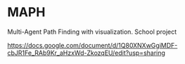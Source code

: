 # MAPH
Multi-Agent Path Finding with visualization. School project

https://docs.google.com/document/d/1Q80XNXwGgiMDF-cbJR1Fe_RAb9Kr_aHzxWd-ZkozqEU/edit?usp=sharing

